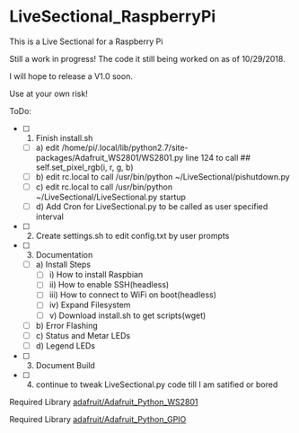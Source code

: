 # LiveSectional_RaspberryPi
This is a Live Sectional for a Raspberry Pi

Still a work in progress! The code it still being worked on as of 10/29/2018. 

I will hope to release a V1.0 soon. 

Use at your own risk!

ToDo:
- [ ] 1) Finish install.sh
  - [ ] a) edit /home/pi/.local/lib/python2.7/site-packages/Adafruit_WS2801/WS2801.py line 124 to call ## self.set_pixel_rgb(i, r, g, b)
  - [ ] b) edit rc.local to call /usr/bin/python ~/LiveSectional/pishutdown.py
  - [ ] c) edit rc.local to call /usr/bin/python ~/LiveSectional/LiveSectional.py startup
  - [ ] d) Add Cron for LiveSectional.py to be called as user specified interval

- [ ] 2) Create settings.sh to edit config.txt by user prompts

- [ ] 3) Documentation
  - [ ] a) Install Steps
    - [ ] i)    How to install Raspbian
    - [ ] ii)   How to enable SSH(headless)
    - [ ] iii)  How to connect to WiFi on boot(headless)
    - [ ] iv)   Expand Filesystem
    - [ ] v)    Download install.sh to get scripts(wget)
  - [ ] b) Error Flashing
  - [ ] c) Status and Metar LEDs
  - [ ] d) Legend LEDs

- [ ] 3) Document Build

- [ ] 4) continue to tweak LiveSectional.py code till I am satified or bored

 
Required Library [adafruit/Adafruit_Python_WS2801](https://github.com/adafruit/Adafruit_Python_WS2801)


Required Library [adafruit/Adafruit_Python_GPIO](https://github.com/adafruit/Adafruit_Python_GPIO)

